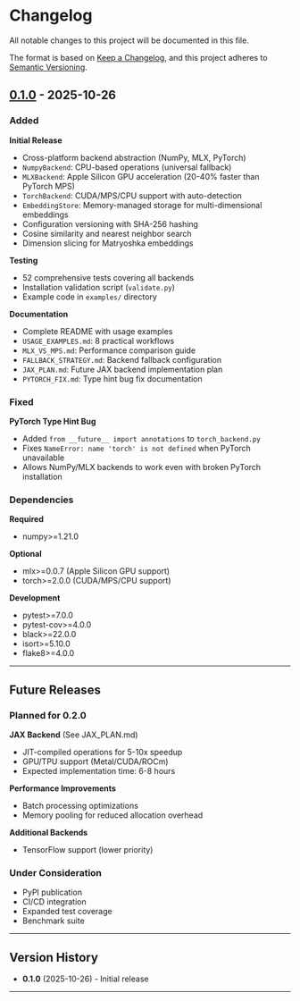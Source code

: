 # Changelog

All notable changes to this project will be documented in this file.

The format is based on [Keep a Changelog](https://keepachangelog.com/en/1.0.0/),
and this project adheres to [Semantic Versioning](https://semver.org/spec/v2.0.0.html).

## [0.1.0] - 2025-10-26

### Added

**Initial Release**
- Cross-platform backend abstraction (NumPy, MLX, PyTorch)
- `NumpyBackend`: CPU-based operations (universal fallback)
- `MLXBackend`: Apple Silicon GPU acceleration (20-40% faster than PyTorch MPS)
- `TorchBackend`: CUDA/MPS/CPU support with auto-detection
- `EmbeddingStore`: Memory-managed storage for multi-dimensional embeddings
- Configuration versioning with SHA-256 hashing
- Cosine similarity and nearest neighbor search
- Dimension slicing for Matryoshka embeddings

**Testing**
- 52 comprehensive tests covering all backends
- Installation validation script (`validate.py`)
- Example code in `examples/` directory

**Documentation**
- Complete README with usage examples
- `USAGE_EXAMPLES.md`: 8 practical workflows
- `MLX_VS_MPS.md`: Performance comparison guide
- `FALLBACK_STRATEGY.md`: Backend fallback configuration
- `JAX_PLAN.md`: Future JAX backend implementation plan
- `PYTORCH_FIX.md`: Type hint bug fix documentation

### Fixed

**PyTorch Type Hint Bug**
- Added `from __future__ import annotations` to `torch_backend.py`
- Fixes `NameError: name 'torch' is not defined` when PyTorch unavailable
- Allows NumPy/MLX backends to work even with broken PyTorch installation

### Dependencies

**Required**
- numpy>=1.21.0

**Optional**
- mlx>=0.0.7 (Apple Silicon GPU support)
- torch>=2.0.0 (CUDA/MPS/CPU support)

**Development**
- pytest>=7.0.0
- pytest-cov>=4.0.0
- black>=22.0.0
- isort>=5.10.0
- flake8>=4.0.0

---

## Future Releases

### Planned for 0.2.0

**JAX Backend** (See JAX_PLAN.md)
- JIT-compiled operations for 5-10x speedup
- GPU/TPU support (Metal/CUDA/ROCm)
- Expected implementation time: 6-8 hours

**Performance Improvements**
- Batch processing optimizations
- Memory pooling for reduced allocation overhead

**Additional Backends**
- TensorFlow support (lower priority)

### Under Consideration

- PyPI publication
- CI/CD integration
- Expanded test coverage
- Benchmark suite

---

## Version History

- **0.1.0** (2025-10-26) - Initial release

---

[0.1.0]: https://github.com/nborwankar/embedding_tools/releases/tag/v0.1.0
